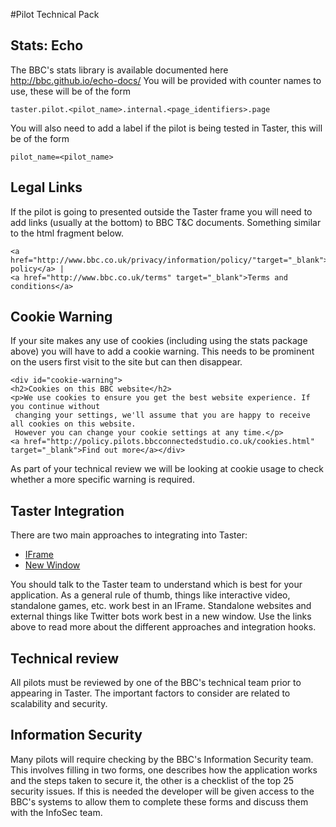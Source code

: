 #Pilot Technical Pack

## Stats: Echo

The BBC's stats library is available documented here http://bbc.github.io/echo-docs/
You will be provided with counter names to use, these will be of the form

	taster.pilot.<pilot_name>.internal.<page_identifiers>.page

You will also need to add a label if the pilot is being tested in Taster, this will be of the form 

	pilot_name=<pilot_name>
 
## Legal Links

If the pilot is going to presented outside the Taster frame you will need to add links (usually at the bottom) to BBC 
T&C documents. Something similar to the html fragment below.

	<a href="http://www.bbc.co.uk/privacy/information/policy/"target="_blank">Privacy policy</a> | 
	<a href="http://www.bbc.co.uk/terms" target="_blank">Terms and conditions</a>
 
## Cookie Warning

If your site makes any use of cookies (including using the stats package above) you will have to add a cookie warning.
This needs to be prominent on the users first visit to the site but can then disappear.

	<div id="cookie-warning">
	<h2>Cookies on this BBC website</h2>
	<p>We use cookies to ensure you get the best website experience. If you continue without
	 changing your settings, we'll assume that you are happy to receive all cookies on this website. 
	 However you can change your cookie settings at any time.</p>
	<a href="http://policy.pilots.bbcconnectedstudio.co.uk/cookies.html" target="_blank">Find out more</a></div>

As part of your technical review we will be looking at cookie usage to check whether a more specific warning is required.
 
## Taster Integration

There are two main approaches to integrating into Taster:

* [IFrame](integration/iframe.md)
* [New Window](integration/new-window.md)

You should talk to the Taster team to understand which is best for your application. As a general
rule of thumb, things like interactive video, standalone games, etc. work best in an IFrame. Standalone
websites and external things like Twitter bots work best in a new window. Use the links above to
read more about the different approaches and integration hooks.

## Technical review

All pilots must be reviewed by one of the BBC's technical team prior to appearing in Taster. The important
factors to consider are related to scalability and security.
 
## Information Security
Many pilots will require checking by the BBC's Information Security team.  This involves filling in two forms, 
one describes how the application works and the steps taken to secure it, the other is a checklist of the top 25 
security issues.  If this is needed the developer will be given access to the BBC's systems to allow
them to complete these forms and discuss them with the InfoSec team.

